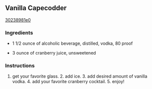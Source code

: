 ## Vanilla Capecodder

[30238981e0](http://www.food.com/recipe/vanilla-capecodder-405674)

### Ingredients

 - 1 1/2 ounce of alcoholic beverage, distilled, vodka, 80 proof

 - 3 ounce of cranberry juice, unsweetened

### Instructions

1. get your favorite glass. 2. add ice. 3. add desired amount of vanilla vodka. 4. add your favorite cranberry cocktail. 5. enjoy!